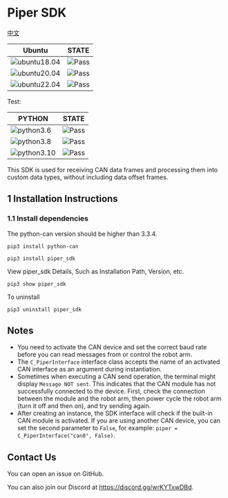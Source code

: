# Piper SDK

[中文](README.MD)

|Ubuntu |STATE|
|---|---|
|![ubuntu18.04](https://img.shields.io/badge/Ubuntu-18.04-orange.svg)|![Pass](https://img.shields.io/badge/Pass-blue.svg)|
|![ubuntu20.04](https://img.shields.io/badge/Ubuntu-20.04-orange.svg)|![Pass](https://img.shields.io/badge/Pass-blue.svg)|
|![ubuntu22.04](https://img.shields.io/badge/Ubuntu-22.04-orange.svg)|![Pass](https://img.shields.io/badge/Pass-blue.svg)|

Test:

|PYTHON |STATE|
|---|---|
|![python3.6](https://img.shields.io/badge/Python-3.6-blue.svg)|![Pass](https://img.shields.io/badge/Pass-blue.svg)|
|![python3.8](https://img.shields.io/badge/Python-3.8-blue.svg)|![Pass](https://img.shields.io/badge/Pass-blue.svg)|
|![python3.10](https://img.shields.io/badge/Python-3.10-blue.svg)|![Pass](https://img.shields.io/badge/Pass-blue.svg)|

This SDK is used for receiving CAN data frames and processing them into custom data types, without including data offset frames.

## 1 Installation Instructions

### 1.1 Install dependencies

The python-can version should be higher than 3.3.4.

```shell
pip3 install python-can
```

```shell
pip3 install piper_sdk
```

View piper_sdk Details, Such as Installation Path, Version, etc.

```shell
pip3 show piper_sdk
```

To uninstall

```shell
pip3 uninstall piper_sdk
```

## Notes

- You need to activate the CAN device and set the correct baud rate before you can read messages from or control the robot arm.
- The `C_PiperInterface` interface class accepts the name of an activated CAN interface as an argument during instantiation.
- Sometimes when executing a CAN send operation, the terminal might display `Message NOT sent`. This indicates that the CAN module has not successfully connected to the device. First, check the connection between the module and the robot arm, then power cycle the robot arm (turn it off and then on), and try sending again.
- After creating an instance, the SDK interface will check if the built-in CAN module is activated. If you are using another CAN device, you can set the second parameter to `False`, for example: `piper = C_PiperInterface("can0", False)`.

## Contact Us

You can open an issue on GitHub.

You can also join our Discord at <https://discord.gg/wrKYTxwDBd>.
